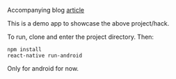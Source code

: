 Accompanying blog [article](https://medium.com/@namar/high-performance-image-classification-with-react-native-336db0a96cd)

This is a demo app to showcase the above project/hack.

To run, clone and enter the project directory. Then:

```
npm install
react-native run-android

```

Only for android for now.
